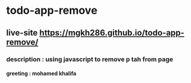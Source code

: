 # todo-app-remove

## live-site https://mgkh286.github.io/todo-app-remove/

### description : using javascript to remove p tah from page 
#### greeting :  mohamed khalifa

